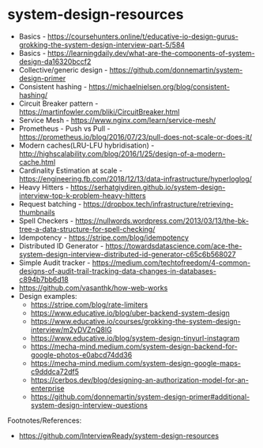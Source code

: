 # system-design-resources

* Basics - https://coursehunters.online/t/educative-io-design-gurus-grokking-the-system-design-interview-part-5/584
* Basics - https://learningdaily.dev/what-are-the-components-of-system-design-da16320bccf2
* Collective/generic design - https://github.com/donnemartin/system-design-primer
* Consistent hashing - https://michaelnielsen.org/blog/consistent-hashing/
* Circuit Breaker pattern - https://martinfowler.com/bliki/CircuitBreaker.html
* Service Mesh - https://www.nginx.com/learn/service-mesh/
* Prometheus - Push vs Pull - https://prometheus.io/blog/2016/07/23/pull-does-not-scale-or-does-it/
* Modern caches(LRU-LFU hybridisation) - http://highscalability.com/blog/2016/1/25/design-of-a-modern-cache.html
* Cardinality Estimation at scale - https://engineering.fb.com/2018/12/13/data-infrastructure/hyperloglog/
* Heavy Hitters - https://serhatgiydiren.github.io/system-design-interview-top-k-problem-heavy-hitters
* Request batching - https://dropbox.tech/infrastructure/retrieving-thumbnails
* Spell Checkers - https://nullwords.wordpress.com/2013/03/13/the-bk-tree-a-data-structure-for-spell-checking/
* Idempotency - https://stripe.com/blog/idempotency
* Distributed ID Generator - https://towardsdatascience.com/ace-the-system-design-interview-distributed-id-generator-c65c6b568027
* Simple Audit tracker - https://medium.com/techtofreedom/4-common-designs-of-audit-trail-tracking-data-changes-in-databases-c894b7bb6d18
* https://github.com/vasanthk/how-web-works
* Design examples:
    * https://stripe.com/blog/rate-limiters
    * https://www.educative.io/blog/uber-backend-system-design
    * https://www.educative.io/courses/grokking-the-system-design-interview/m2yDVZnQ8lG
    * https://www.educative.io/blog/system-design-tinyurl-instagram
    * https://mecha-mind.medium.com/system-design-backend-for-google-photos-e0abcd74dd36
    * https://mecha-mind.medium.com/system-design-google-maps-c9dddca72df5
    * https://cerbos.dev/blog/designing-an-authorization-model-for-an-enterprise
    * https://github.com/donnemartin/system-design-primer#additional-system-design-interview-questions


Footnotes/References:
* https://github.com/InterviewReady/system-design-resources
